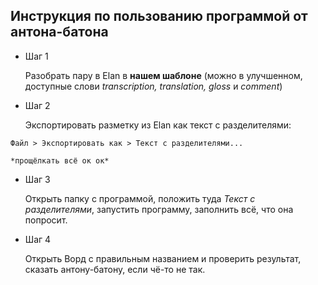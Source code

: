## Инструкция по пользованию программой от антона-батона
* Шаг 1

    Разобрать пару в Elan в **нашем шаблоне** (можно в улучшенном, доступные слови *transcription, translation, gloss* и *comment*)

* Шаг 2

    Экспортировать разметку из Elan как текст с разделителями:
```
Файл > Экспортировать как > Текст с разделителями...

*прощёлкать всё ок ок*
```

* Шаг 3

    Открыть папку с программой, положить туда *Текст с разделителями*,
    запустить программу, заполнить всё, что она попросит.

* Шаг 4

    Открыть Ворд c правильным названием и проверить результат, сказать антону-батону, если чё-то не так.

